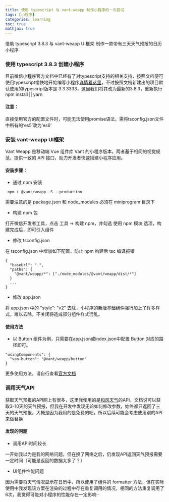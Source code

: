 ```yaml
---
title: 使用 typescript 与 vant-weapp 制作小程序的一次尝试
tags: [小程序]
categories: learning
toc: true
mathjax: true
---
```

借助 typescript 3.8.3 与 vant-weapp UI框架 制作一款带有三天天气预报的日历小程序
<!-- more -->

### 使用 typescript 3.8.3 创建小程序

目前微信小程序官方文档中已经有了对typescript支持的相关支持，按照文档便可使用typescript愉快地开始编写小程序[详情看这里](https://developers.weixin.qq.com/miniprogram/dev/devtools/edit.html#TypeScript-%E6%94%AF%E6%8C%81)，不过按照文档新建出的项目默认使用的typescript版本是 3.3.3333，这里我们将其改为最新的3.8.3，重新执行 npm install || yarn

#### 注意：

直接使用官方的配置文件时，可能无法使用promise语法，需将tsconfig.json文件中所有的‘es5’改为‘es6’

### 安装 vant-weapp UI框架

Vant Weapp 是移动端 Vue 组件库 Vant 的小程序版本，两者基于相同的视觉规范，提供一致的 API 接口，助力开发者快速搭建小程序应用。

#### 安装步骤：

* 通过 npm 安装

``` 
 npm i @vant/weapp -S --production

```

需要注意的是 package.json 和 node_modules 必须在 miniprogram 目录下

* 构建 npm 包

打开微信开发者工具，点击 工具 -> 构建 npm，并勾选 使用 npm 模块 选项，构建完成后，即可引入组件

* 修改 tsconfig.json

在 tsconfig.json 中增加如下配置，防止 npm 构建后 tsc 编译报错

``` 
{
  "baseUrl": ".",
  "paths": {
    "@vant/weapp/*": ["./node_modules/@vant/weapp/dist/*"]
  }
  ...
}

```

* 修改 app.json

将 app.json 中的 "style": "v2" 去除，小程序的新版基础组件强行加上了许多样式，难以去除，不关闭将造成部分组件样式混乱。

#### 使用方法

* 以 Button 组件为例，只需要在app.json或index.json中配置 Button 对应的路径即可。

``` 
"usingComponents": {
  "van-button": "@vant/weapp/button"
}
```

更多使用方法，请自行查看[官方文档](https://youzan.github.io/vant-weapp/#/intro)

### 调用天气API

获取天气预报的API网上有很多，这里我使用的是[和风天气](https://dev.heweather.com/)的API，文档说可以获取3-10天的天气预报，但我在开发中发现无论如何修改参数，始终都只返回了三天的天气预报，大概是因为我用的是免费的吧，所以后续可能会考虑使用别的API来做替换

#### 发现的问题

* 调用API时间较长

一开始我以为是我的网络问题，但在换了网络之后，仍发现API返回天气预报需要一定时间（可能是返回的数据太多了？）

* UI组件性能问题

因为需要将天气情况显示在日历中，所以使用了<van-calendar>组件的 formatter 方法，但在实际使用中我发现该方案在渲染的过程中存在重复调用的情况，相同的方法重复调用了6次，我觉得可能对小程序的性能存在一定影响··


